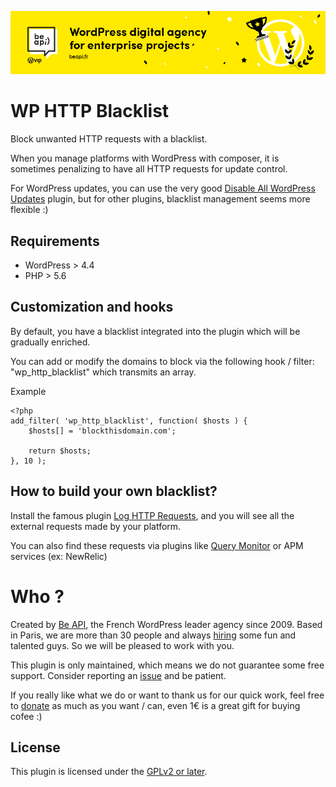 <a href="https://beapi.fr">![Be API Github Banner](.github/banner-github.png)</a>

# WP HTTP Blacklist

Block unwanted HTTP requests with a blacklist. 

When you manage platforms with WordPress with composer, it is sometimes penalizing to have all HTTP requests for update control.

For WordPress updates, you can use the very good [Disable All WordPress Updates](https://wordpress.org/plugins/disable-wordpress-updates/) plugin, but for other plugins, blacklist management seems more flexible :)

## Requirements

* WordPress > 4.4
* PHP > 5.6

## Customization and hooks

By default, you have a blacklist integrated into the plugin which will be gradually enriched.

You can add or modify the domains to block via the following hook / filter: "wp_http_blacklist" which transmits an array.

Example


```
<?php 
add_filter( 'wp_http_blacklist', function( $hosts ) {
	$hosts[] = 'blockthisdomain.com';

	return $hosts;
}, 10 );
```

## How to build your own blacklist?

Install the famous plugin [Log HTTP Requests](https://wordpress.org/plugins/log-http-requests/), and you will see all the external requests made by your platform.

You can also find these requests via plugins like [Query Monitor](https://fr.wordpress.org/plugins/query-monitor/) or APM services (ex: NewRelic)

# Who ?

Created by [Be API](https://beapi.fr), the French WordPress leader agency since 2009. Based in Paris, we are more than 30 people and always [hiring](https://beapi.workable.com) some fun and talented guys. So we will be pleased to work with you.

This plugin is only maintained, which means we do not guarantee some free support. Consider reporting an [issue](#issues--features-request--proposal) and be patient.

If you really like what we do or want to thank us for our quick work, feel free to [donate](https://www.paypal.me/BeAPI) as much as you want / can, even 1€ is a great gift for buying cofee :)

## License

This plugin is licensed under the [GPLv2 or later](LICENSE.md).
